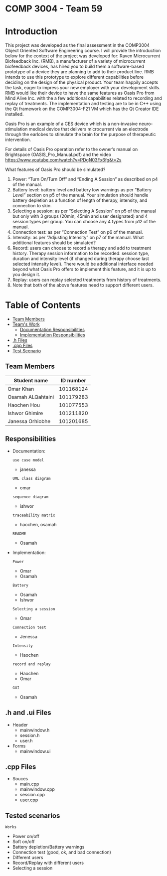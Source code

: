 # COMP 3004 - Team 59
# Introduction
This project was developed as the final assessment in the COMP3004 Object Oriented Software Engineering course. I will provide the introduction below for the context of the project was developed for:
Raven Microcurrent Biofeedback Inc. (RMB), a manufacturer of a variety of microcurrent
biofeedback devices, has hired you to build them a software-based prototype of a device they
are planning to add to their product line. RMB intends to use this prototype to explore different
capabilities before deciding on the design of the physical product. Your team happily accepts
the task, eager to impress your new employer with your development skills. RMB would like
their device to have the same features as Oasis Pro from Mind Alive Inc. with the a few
additional capabilities related to recording and replay of treatments. The implementation and
testing are to be in C++ using the Qt framework on the COMP3004-F21 VM which has the Qt
Creator IDE installed.

Oasis Pro is an example of a CES device which is a non-invasive neuro-stimulation medical
device that delivers microcurrent via an electrode through the earlobes to stimulate the brain for
the purpose of therapeutic intervention.

For details of Oasis Pro operation refer to the owner’s manual on Brightspace
(OASIS_Pro_Manual.pdf) and the video https://www.youtube.com/watch?v=PDgN03Fx6fg&t=2s

What features of Oasis Pro should be simulated?
1. Power: “Turn On/Turn Off” and “Ending A Session” as described on p4 of the manual.
2. Battery level: battery level and battery low warnings as per “Battery Level” section on p5
of the manual. Your simulation should handle battery depletion as a function of length of
therapy, intensity, and connection to skin.
3. Selecting a session: as per “Selecting A Session” on p5 of the manual but only with 3
groups (20min, 45min and user designated) and 4 session types per group. You can
choose any 4 types from p12 of the manual.
4. Connection test: as per “Connection Test” on p6 of the manual.
5. Intensity: as per “Adjusting Intensity” on p7 of the manual.
What additional features should be simulated?
1. Record: users can choose to record a therapy and add to treatment history. Therapy
session information to be recorded: session type, duration and intensity level (if changed
during therapy choose last selected intensity level). There would be additional interface
needed beyond what Oasis Pro offers to implement this feature, and it is up to you
design it.
2. Replay: users can replay selected treatments from history of treatments.
3. Note that both of the above features need to support different users.

# Table of Contents 
- [Team Members](#Team-Members) 
- [Team's Work](#Documentation) 
  * [Documentation Responsibilities](#Documentation-responsibilities)
  * [Implementation Responsibilities](#Implementation)
- [.h Files](#h-Files) 
- [.cpp Files](#cpp-Files)
- [Test Scenario](#Test-Scenario) 
## <a name = "Team-Members" ></a>Team Members
| Student name  | ID number |
| ------------- | ------------- |
| Omar Khan  | 101168124  |
| Osamah ALQahtaini | 101179283  |
| Haochen Hou  | 101077553  |
| Ishwor Ghimire  | 101211820 | 
| Janessa Orhiobhe  | 101201685  |

## <a name = "Documentation-responsibilities" ></a>Responsibilities
- <a name = "Documentation" ></a>Documentation:

  `use case model`
    - janessa

  `UML class diagram`
    - omar

  `sequence diagram`
    - ishwor

  `traceability matrix` 
    - haochen, osamah
  
  `README`
    - Osamah
- <a name = "Implementation" ></a> Implementation:
  
  `Power`
    - Omar
    - Osamah
  
  `Battery`
    - Osamah
    - Ishwor
  
  `Selecting a session`
    - Omar
  
  `Connection test`
    - Jenessa
  
  `Intensity`
    - Haochen
  
  `record and replay`
    - Haochen
    - Omar
  
  `GUI`
     - Osamah
  
## <a name = "h-Files" ></a>.h and .ui Files
- Header
   * mainwindow.h
   * session.h
   * user.h
- Forms
   * mainwindow.ui

## <a name = "cpp-Files" ></a>.cpp Files
- Souces
   * main.cpp
   * mainwindow.cpp
   * session.cpp
   * user.cpp
 
## <a name = "Test-Scenario" ></a>Tested scenarios
  `Works`
   - Power on/off
   - Soft on/off
   - Battery depletion/Battery warnings
   - Connection test (good, ok, and bad connection)
   - Different users
   - Record/Replay with different users
   - Selecting a session
